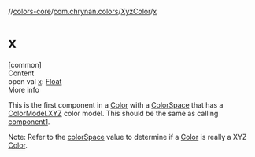 //[colors-core](../../../index.md)/[com.chrynan.colors](../index.md)/[XyzColor](index.md)/[x](x.md)



# x  
[common]  
Content  
open val [x](x.md): [Float](https://kotlinlang.org/api/latest/jvm/stdlib/kotlin/-float/index.html)  
More info  


This is the first component in a [Color](../-color/index.md) with a [ColorSpace](../../com.chrynan.colors.space/-color-space/index.md) that has a [ColorModel.XYZ](../../com.chrynan.colors.space/-color-model/-x-y-z/index.md) color model. This should be the same as calling [component1](../../../../colors-core/com.chrynan.colors/-xyz-color/component1.md).



Note: Refer to the [colorSpace](index.md#%5Bcom.chrynan.colors%2FXyzColor%2FcolorSpace%2F%23%2FPointingToDeclaration%2F%5D%2FProperties%2F988389714) value to determine if a [Color](../-color/index.md) is really a XYZ [Color](../-color/index.md).

  



